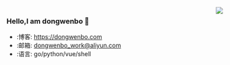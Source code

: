 <img align="right" src="https://github-readme-stats.vercel.app/api?username=onevcat&show_icons=true&icon_color=CE1D2D&text_color=718096&bg_color=ffffff&hide_title=true" />

### Hello,I am dongwenbo 👋

- :博客: https://dongwenbo.com
- :邮箱: dongwenbo_work@aliyun.com
- :语言: go/python/vue/shell


